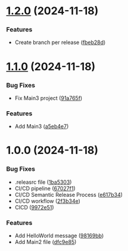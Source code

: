 # [1.2.0](https://github.com/Luxoria-EIP/auto-release/compare/v1.1.0...v1.2.0) (2024-11-18)


### Features

* Create branch per release ([fbeb28d](https://github.com/Luxoria-EIP/auto-release/commit/fbeb28d0bcb446f962df0968365e03d16ec774ca))

# [1.1.0](https://github.com/Luxoria-EIP/auto-release/compare/v1.0.0...v1.1.0) (2024-11-18)


### Bug Fixes

* Fix Main3 project ([91a765f](https://github.com/Luxoria-EIP/auto-release/commit/91a765fa1eb644c64f9dd3431491f99dbe149a39))


### Features

* Add Main3 ([a5eb4e7](https://github.com/Luxoria-EIP/auto-release/commit/a5eb4e7b6ac436e5771c46563ca0c940ae3b2d1e))

# 1.0.0 (2024-11-18)


### Bug Fixes

* .releasrc file ([1ba5303](https://github.com/Luxoria-EIP/auto-release/commit/1ba5303f97efc31d9fc0cf6fd2b04d0fbf29415c))
* CI/CD pipeline ([67027f1](https://github.com/Luxoria-EIP/auto-release/commit/67027f11dcd0fb6507a8dfb93da2d28ba451ab0a))
* CI/CD Semantic Release Process ([e617b34](https://github.com/Luxoria-EIP/auto-release/commit/e617b34835ab1dcf904dbbae8f128aa084a0707a))
* CI/CD workflow ([2f3b34e](https://github.com/Luxoria-EIP/auto-release/commit/2f3b34eb548d9df2e35c04742a2f57fed574692b))
* CICD ([9972e51](https://github.com/Luxoria-EIP/auto-release/commit/9972e51b55327799e47f4c0d784fda5ef1b847bb))


### Features

* Add HelloWorld message ([98169bb](https://github.com/Luxoria-EIP/auto-release/commit/98169bba6d0043f13b28bf54c44ee14a55c5ac7c))
* Add Main2 file ([dfc9e85](https://github.com/Luxoria-EIP/auto-release/commit/dfc9e85e4eab117e3ee10e1535e9d55ab5c1c83b))
